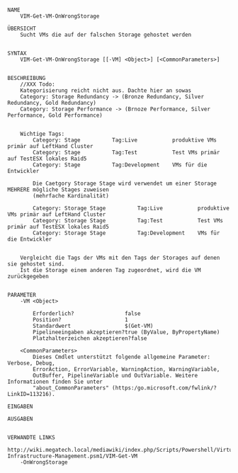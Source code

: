 ﻿```

NAME
    VIM-Get-VM-OnWrongStorage
    
ÜBERSICHT
    Sucht VMs die auf der falschen Storage gehostet werden
    
    
SYNTAX
    VIM-Get-VM-OnWrongStorage [[-VM] <Object>] [<CommonParameters>]
    
    
BESCHREIBUNG
    //XXX Todo:
    Kategorisierung reicht nicht aus. Dachte hier an sowas
    Category: Storage Redundancy -> (Bronze Redundancy, Silver Redundancy, Gold Redundancy)
    Category: Storage Performance -> (Brnoze Performance, Silver Performance, Gold Performance)
    
    
    Wichtige Tags:
        Category: Stage          Tag:Live           produktive VMs primär auf LeftHand Cluster
        Category: Stage          Tag:Test           Test VMs primär auf TestESX lokales Raid5
        Category: Stage          Tag:Development    VMs für die Entwickler
    
        Die Caetgory Storage Stage wird verwendet um einer Storage MEHRERE mögliche Stages zuweisen
        (mehrfache Kardinalität)
    
        Category: Storage Stage          Tag:Live           produktive VMs primär auf LeftHand Cluster
        Category: Storage Stage          Tag:Test           Test VMs primär auf TestESX lokales Raid5
        Category: Storage Stage          Tag:Development    VMs für die Entwickler
    
    
    Vergleicht die Tags der VMs mit den Tags der Storages auf denen sie gehostet sind.
    Ist die Storage einem anderen Tag zugeordnet, wird die VM zurückgegeben
    

PARAMETER
    -VM <Object>
        
        Erforderlich?                false
        Position?                    1
        Standardwert                 $(Get-VM)
        Pipelineeingaben akzeptieren?true (ByValue, ByPropertyName)
        Platzhalterzeichen akzeptieren?false
        
    <CommonParameters>
        Dieses Cmdlet unterstützt folgende allgemeine Parameter: Verbose, Debug,
        ErrorAction, ErrorVariable, WarningAction, WarningVariable,
        OutBuffer, PipelineVariable und OutVariable. Weitere Informationen finden Sie unter 
        "about_CommonParameters" (https:/go.microsoft.com/fwlink/?LinkID=113216). 
    
EINGABEN
    
AUSGABEN
    
    
VERWANDTE LINKS
    http://wiki.megatech.local/mediawiki/index.php/Scripts/Powershell/Virtual-Infrastructure-Management.psm1/VIM-Get-VM
    -OnWrongStorage



```

